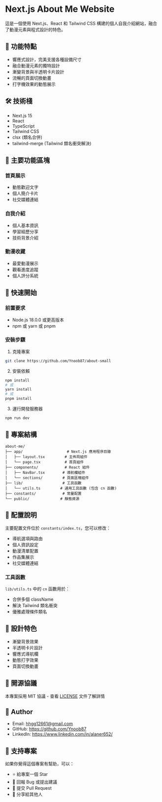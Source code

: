 # Next.js About Me Website

這是一個使用 Next.js、React 和 Tailwind CSS 構建的個人自我介紹網站，融合了動漫元素與程式設計的特色。

## 🌟 功能特點

- 響應式設計，完美支援各種設備尺寸
- 融合動漫元素的獨特設計
- 漸變背景與半透明卡片設計
- 流暢的頁面切換動畫
- 打字機效果的動態展示

## 🛠️ 技術棧

- Next.js 15
- React
- TypeScript
- Tailwind CSS
- clsx (類名合併)
- tailwind-merge (Tailwind 類名衝突解決)

## 🎯 主要功能區塊

### 首頁展示

- 動態歡迎文字
- 個人簡介卡片
- 社交媒體連結

### 自我介紹

- 個人基本資訊
- 學習經歷分享
- 技術背景介紹

### 動漫收藏

- 最愛動漫展示
- 觀看進度追蹤
- 個人評分系統

## 🚀 快速開始

### 前置要求

- Node.js 18.0.0 或更高版本
- npm 或 yarn 或 pnpm

### 安裝步驟

1. 克隆專案

```bash
git clone https://github.com/Ynoob87/about-small
```

2. 安裝依賴

```bash
npm install
# 或
yarn install
# 或
pnpm install
```

3. 運行開發服務器

```bash
npm run dev
```

## 📁 專案結構

```
about-me/
├── app/                    # Next.js 應用程序目錄
│   ├── layout.tsx         # 主佈局組件
│   └── page.tsx           # 首頁組件
├── components/            # React 組件
│   ├── NavBar.tsx        # 導航欄組件
│   └── sections/         # 頁面區塊組件
├── lib/                  # 工具函數
│   └── utils.ts         # 通用工具函數 (包含 cn 函數)
├── constants/            # 常量配置
└── public/              # 靜態資源
```

## 🔧 配置說明

主要配置文件位於 `constants/index.ts`，您可以修改：

- 導航選項與路由
- 個人資訊設定
- 動漫清單配置
- 作品集展示
- 社交媒體連結

### 工具函數

`lib/utils.ts` 中的 `cn` 函數用於：

- 合併多個 className
- 解決 Tailwind 類名衝突
- 優雅處理條件類名

## 🎨 設計特色

- 漸變背景效果
- 半透明卡片設計
- 響應式導航欄
- 動態打字效果
- 頁面切換動畫

## 📝 開源協議

本專案採用 MIT 協議 - 查看 [LICENSE](LICENSE) 文件了解詳情

## 👤 Author

- Email: hhgg12661@gmail.com
- GitHub: https://github.com/Ynoob87
- LinkedIn: https://www.linkedin.com/in/alaner652/

## 💖 支持專案

如果你覺得這個專案有幫助，可以：

- ⭐ 給專案一個 Star
- 🐛 回報 Bug 或提出建議
- 🔀 提交 Pull Request
- 📢 分享給其他人
